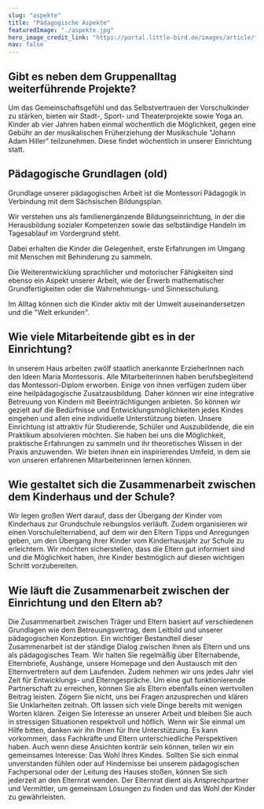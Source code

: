 ```yaml
---
slug: "aspekte"
title: "Pädagogische Aspekte"
featuredImage: "./aspekte.jpg"
hero_image_credit_link: "https://portal.little-bird.de/images/article/full/434de44d-1f77-11eb-95e6-48df37920e6f.jpg"
nav: false
---
```



## Gibt es neben dem Gruppenalltag weiterführende Projekte?

Um das Gemeinschaftsgefühl und das Selbstvertrauen der Vorschulkinder zu stärken, bieten wir
Stadt-, Sport- und Theaterprojekte sowie Yoga an. Kinder ab vier Jahren haben einmal wöchentlich die Möglichkeit, gegen eine Gebühr an der musikalischen Früherziehung der Musikschule "Johann Adam Hiller" teilzunehmen. Diese findet wöchentlich in unserer Einrichtung statt.


## Pädagogische Grundlagen (old)

Grundlage unserer pädagogischen Arbeit ist die Montessori Pädagogik in Verbindung mit dem Sächsischen Bildungsplan.

Wir verstehen uns als familienergänzende Bildungseinrichtung, in der die Herausbildung sozialer Kompetenzen sowie das selbständige Handeln im Tagesablauf im Vordergrund steht.

Dabei erhalten die Kinder die Gelegenheit, erste Erfahrungen im Umgang mit Menschen mit Behinderung zu sammeln.

Die Weiterentwicklung sprachlicher und motorischer Fähigkeiten sind ebenso ein Aspekt unserer Arbeit, wie der Erwerb mathematischer Grundfertigkeiten oder die Wahrnehmungs- und Sinnesschulung.

Im Alltag können sich die Kinder aktiv mit der Umwelt auseinandersetzen und die "Welt erkunden".




## Wie viele Mitarbeitende gibt es in der Einrichtung?

In unserem Haus arbeiten zwölf staatlich anerkannte ErzieherInnen nach den Ideen Maria Montessoris. Alle Mitarbeiterinnen haben berufsbegleitend das Montessori-Diplom erworben. Einige
von ihnen verfügen zudem über eine heilpädagogische Zusatzausbildung. Daher können wir eine
integrative Betreuung von Kindern mit Beeinträchtigungen anbieten. So können wir gezielt auf die
Bedürfnisse und Entwicklungsmöglichkeiten jedes Kindes eingehen und allen eine individuelle Unterstützung bieten.
Unsere Einrichtung ist attraktiv für Studierende, Schüler und Auszubildende, die ein Praktikum
absolvieren möchten. Sie haben bei uns die Möglichkeit, praktische Erfahrungen zu sammeln und
ihr theoretisches Wissen in der Praxis anzuwenden. Wir bieten ihnen ein inspirierendes Umfeld,
in dem sie von unseren erfahrenen Mitarbeiterinnen lernen können.



## Wie gestaltet sich die Zusammenarbeit zwischen dem Kinderhaus und der Schule?
Wir legen großen Wert darauf, dass der Übergang der Kinder vom Kinderhaus zur Grundschule
reibungslos verläuft. Zudem organisieren wir einen Vorschulelternabend, auf dem wir den Eltern
Tipps und Anregungen geben, um den Übergang ihrer Kinder vom Kinderhausjahr zur Schule zu
erleichtern. Wir möchten sicherstellen, dass die Eltern gut informiert sind und die Möglichkeit
haben, ihre Kinder bestmöglich auf diesen wichtigen Schritt vorzubereiten.



## Wie läuft die Zusammenarbeit zwischen der Einrichtung und den Eltern ab?
Die Zusammenarbeit zwischen Träger und Eltern basiert auf verschiedenen Grundlagen wie dem
Betreuungsvertrag, dem Leitbild und unserer pädagogischen Konzeption. Ein wichtiger Bestandteil
dieser Zusammenarbeit ist der ständige Dialog zwischen Ihnen als Eltern und uns als pädagogisches Team. Wir halten Sie regelmäßig über Elternabende, Elternbriefe, Aushänge, unsere Homepage und den Austausch mit den Elternvertretern auf dem Laufenden. Zudem nehmen wir uns
jedes Jahr viel Zeit für Entwicklungs- und Elterngespräche.
Um eine gut funktionierende Partnerschaft zu erreichen, können Sie als Eltern ebenfalls einen
wertvollen Beitrag leisten. Zögern Sie nicht, uns bei Fragen anzusprechen und klären Sie Unklarheiten zeitnah. Oft lassen sich viele Dinge bereits mit wenigen Worten klären. Zeigen Sie Interesse
an unserer Arbeit und bleiben Sie auch in stressigen Situationen respektvoll und höflich. Wenn
wir Sie einmal um Hilfe bitten, danken wir ihn Ihnen für Ihre Unterstützung.
Es kann vorkommen, dass Fachkräfte und Eltern unterschiedliche Perspektiven haben. Auch wenn
diese Ansichten konträr sein können, teilen wir ein gemeinsames Interesse: Das Wohl Ihres Kindes.
Sollten Sie sich einmal unverstanden fühlen oder auf Hindernisse bei unserem pädagogischen
Fachpersonal oder der Leitung des Hauses stoßen, können Sie sich jederzeit an den Elternrat wenden. Der Elternrat dient als Ansprechpartner und Vermittler, um gemeinsam Lösungen zu finden
und das Wohl der Kinder zu gewährleisten.